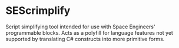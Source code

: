 SEScrimplify
============

Script simplifying tool intended for use with Space Engineers' programmable blocks. Acts as a polyfill for language features not yet supported by translating C# constructs into more primitive forms.